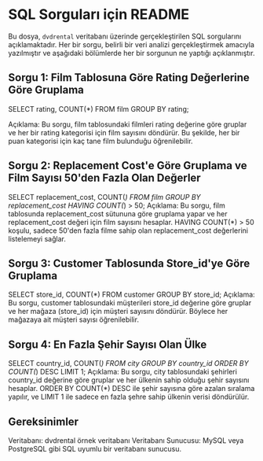 # SQL Sorguları için README

Bu dosya, `dvdrental` veritabanı üzerinde gerçekleştirilen SQL sorgularını açıklamaktadır. Her bir sorgu, belirli bir veri analizi gerçekleştirmek amacıyla yazılmıştır ve aşağıdaki bölümlerde her bir sorgunun ne yaptığı açıklanmıştır.

## Sorgu 1: Film Tablosuna Göre Rating Değerlerine Göre Gruplama

SELECT rating, COUNT(\*)
FROM film
GROUP BY rating;

Açıklama: Bu sorgu, film tablosundaki filmleri rating değerine göre gruplar ve her bir rating kategorisi için film sayısını döndürür. Bu şekilde, her bir puan kategorisi için kaç tane film bulunduğu öğrenilebilir.

## Sorgu 2: Replacement Cost'e Göre Gruplama ve Film Sayısı 50'den Fazla Olan Değerler

SELECT replacement_cost, COUNT(_)
FROM film
GROUP BY replacement_cost
HAVING COUNT(_) > 50;
Açıklama: Bu sorgu, film tablosunda replacement_cost sütununa göre gruplama yapar ve her replacement_cost değeri için film sayısını hesaplar. HAVING COUNT(\*) > 50 koşulu, sadece 50'den fazla filme sahip olan replacement_cost değerlerini listelemeyi sağlar.

## Sorgu 3: Customer Tablosunda Store_id'ye Göre Gruplama

SELECT store_id, COUNT(\*)
FROM customer
GROUP BY store_id;
Açıklama: Bu sorgu, customer tablosundaki müşterileri store_id değerine göre gruplar ve her mağaza (store_id) için müşteri sayısını döndürür. Böylece her mağazaya ait müşteri sayısı öğrenilebilir.

## Sorgu 4: En Fazla Şehir Sayısı Olan Ülke

SELECT country_id, COUNT(_)
FROM city
GROUP BY country_id
ORDER BY COUNT(_) DESC
LIMIT 1;
Açıklama: Bu sorgu, city tablosundaki şehirleri country_id değerine göre gruplar ve her ülkenin sahip olduğu şehir sayısını hesaplar. ORDER BY COUNT(\*) DESC ile şehir sayısına göre azalan sıralama yapılır, ve LIMIT 1 ile sadece en fazla şehre sahip ülkenin verisi döndürülür.

## Gereksinimler

Veritabanı: dvdrental örnek veritabanı
Veritabanı Sunucusu: MySQL veya PostgreSQL gibi SQL uyumlu bir veritabanı sunucusu.
